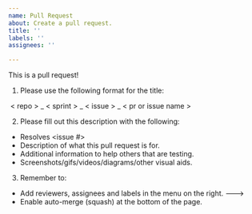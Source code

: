 ```yaml
---
name: Pull Request
about: Create a pull request.
title: ''
labels: ''
assignees: ''

---
```


This is a pull request!

1. Please use the following format for the title:

 < repo > _ < sprint > _ < issue > _ < pr or issue name >

2. Please fill out this description with the following:

- Resolves <issue #>
- Description of what this pull request is for.
- Additional information to help others that are testing.
- Screenshots/gifs/videos/diagrams/other visual aids.

3. Remember to:

- Add reviewers, assignees and labels in the menu on the right. --->
- Enable auto-merge (squash) at the bottom of the page. 